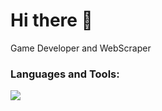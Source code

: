 <div>
  <h1>Hi there 👋</h1>
  <p>Game Developer and WebScraper </p>
</div>

<h3>Languages and Tools:</h3>
<img src=https://skillicons.dev/icons?i=unity,cs,cpp,blender,py,figma,photoshop  />
